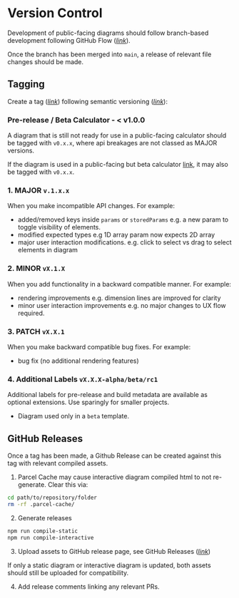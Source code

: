 # Version Control

Development of public-facing diagrams should follow branch-based development following GitHub Flow (_[link](https://docs.github.com/en/get-started/using-github/github-flow)_).

Once the branch has been merged into `main`, a release of relevant file changes should be made.

## Tagging

Create a tag (_[link](https://git-scm.com/book/en/v2/Git-Basics-Tagging)_) following semantic versioning (_[link](https://semver.org/)_):

### Pre-release / Beta Calculator - < v1.0.0

A diagram that is still not ready for use in a public-facing calculator should be tagged with `v0.x.x`, where api breakages are not classed as MAJOR versions.

If the diagram is used in a public-facing but beta calculator [link](https://clearcalcs.com/support/faqs/what-is-a-beta-template), it may also be tagged with `v0.x.x`.

### 1. MAJOR `v.1.x.x`

When you make incompatible API changes. For example:

-   added/removed keys inside `params` or `storedParams` e.g. a new param to toggle visibility of elements.
-   modified expected types e.g 1D array param now expects 2D array
-   major user interaction modifications. e.g. click to select vs drag to select elements in diagram

### 2. MINOR `vX.1.X`

When you add functionality in a backward compatible manner. For example:

-   rendering improvements e.g. dimension lines are improved for clarity
-   minor user interaction improvements e.g. no major changes to UX flow required.

### 3. PATCH `vX.X.1`

When you make backward compatible bug fixes. For example:

-   bug fix (no additional rendering features)

### 4. Additional Labels `vX.X.X-alpha/beta/rc1`

Additional labels for pre-release and build metadata are available as optional extensions. Use sparingly for smaller projects.

-   Diagram used only in a `beta` template.

## GitHub Releases

Once a tag has been made, a Github Release can be created against this tag with relevant compiled assets.

1. Parcel Cache may cause interactive diagram compiled html to not re-generate. Clear this via:

```bash
cd path/to/repository/folder
rm -rf .parcel-cache/
```

2. Generate releases

```bash
npm run compile-static
npm run compile-interactive
```

3. Upload assets to GitHub release page, see GitHub Releases (_[link](https://docs.github.com/en/repositories/releasing-projects-on-github/about-releases)_)

If only a static diagram or interactive diagram is updated, both assets should still be uploaded for compatibility.

4. Add release comments linking any relevant PRs.
